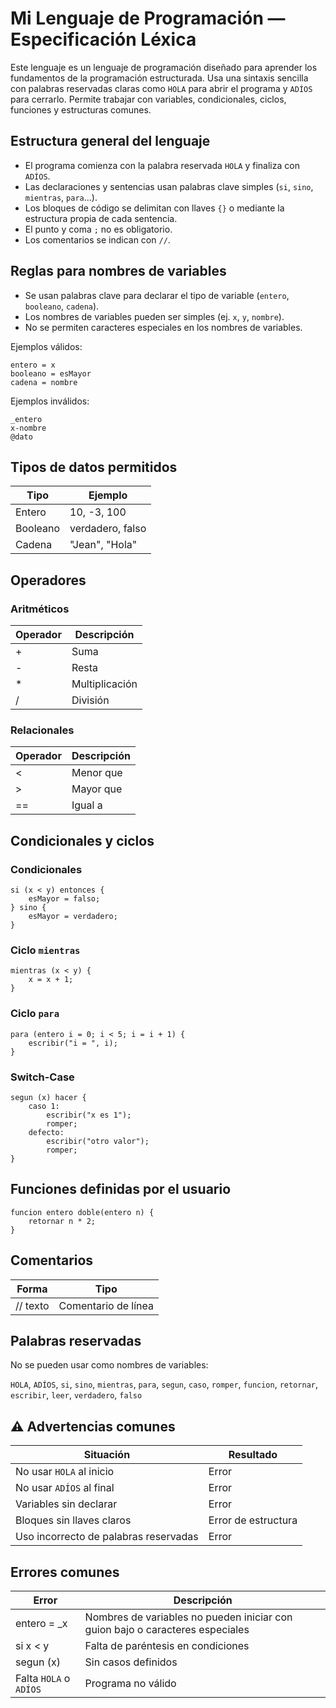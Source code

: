 #  Mi Lenguaje de Programación — Especificación Léxica

Este lenguaje es un lenguaje de programación diseñado para aprender los fundamentos de la programación estructurada. Usa una sintaxis sencilla con palabras reservadas claras como `HOLA` para abrir el programa y `ADÍOS` para cerrarlo. Permite trabajar con variables, condicionales, ciclos, funciones y estructuras comunes.

##  Estructura general del lenguaje

* El programa comienza con la palabra reservada `HOLA` y finaliza con `ADÍOS`.
* Las declaraciones y sentencias usan palabras clave simples (`si`, `sino`, `mientras`, `para`...).
* Los bloques de código se delimitan con llaves `{}` o mediante la estructura propia de cada sentencia.
* El punto y coma `;` no es obligatorio.
* Los comentarios se indican con `//`.

##  Reglas para nombres de variables

* Se usan palabras clave para declarar el tipo de variable (`entero`, `booleano`, `cadena`).
* Los nombres de variables pueden ser simples (ej. `x`, `y`, `nombre`).
* No se permiten caracteres especiales en los nombres de variables.

 Ejemplos válidos:

```plaintext
entero = x
booleano = esMayor
cadena = nombre
```

 Ejemplos inválidos:

```plaintext
_entero
x-nombre
@dato
```

##  Tipos de datos permitidos

| Tipo     | Ejemplo          |
| -------- | ---------------- |
| Entero   | 10, -3, 100      |
| Booleano | verdadero, falso |
| Cadena   | "Jean", "Hola"   |

##  Operadores

### Aritméticos

| Operador | Descripción    |
| -------- | -------------- |
| +        | Suma           |
| -        | Resta          |
| \*       | Multiplicación |
| /        | División       |

### Relacionales

| Operador | Descripción |
| -------- | ----------- |
| <        | Menor que   |
| >        | Mayor que   |
| ==       | Igual a     |

##  Condicionales y ciclos

### Condicionales

```plaintext
si (x < y) entonces {
    esMayor = falso;
} sino {
    esMayor = verdadero;
}
```

### Ciclo `mientras`

```plaintext
mientras (x < y) {
    x = x + 1;
}
```

### Ciclo `para`

```plaintext
para (entero i = 0; i < 5; i = i + 1) {
    escribir("i = ", i);
}
```

### Switch-Case

```plaintext
segun (x) hacer {
    caso 1:
        escribir("x es 1");
        romper;
    defecto:
        escribir("otro valor");
        romper;
}
```

##  Funciones definidas por el usuario

```plaintext
funcion entero doble(entero n) {
    retornar n * 2;
}
```

##  Comentarios

| Forma    | Tipo                |
| -------- | ------------------- |
| // texto | Comentario de línea |

##  Palabras reservadas

No se pueden usar como nombres de variables:

`HOLA`, `ADÍOS`, `si`, `sino`, `mientras`, `para`, `segun`, `caso`, `romper`, `funcion`, `retornar`, `escribir`, `leer`, `verdadero`, `falso`

## ⚠ Advertencias comunes

| Situación                             | Resultado           |
| ------------------------------------- | ------------------- |
| No usar `HOLA` al inicio              | Error               |
| No usar `ADÍOS` al final              | Error               |
| Variables sin declarar                | Error               |
| Bloques sin llaves claros             | Error de estructura |
| Uso incorrecto de palabras reservadas | Error               |

##  Errores comunes

| Error                  | Descripción                                                                   |
| ---------------------- | ----------------------------------------------------------------------------- |
| entero = \_x           | Nombres de variables no pueden iniciar con guion bajo o caracteres especiales |
| si x < y               | Falta de paréntesis en condiciones                                            |
| segun (x)              | Sin casos definidos                                                           |
| Falta `HOLA` o `ADÍOS` | Programa no válido                                                            |

